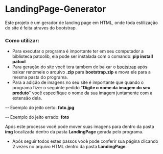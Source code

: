 # LandingPage-Generator
Este projeto é um gerador de landing page em HTML, onde toda estilização do site é feita atraves do bootstrap.

### Como utilizar:
- Para executar o programa é importante ter em seu computador a biblioteca patoolib, ela pode ser instalada com o comando: **pip install patool**
- Para geração do site você tera tambem de baixar o [bootstrap](https://getbootstrap.com/docs/5.1/getting-started/download/ "bootstrap") após baixar renomeie o arquivo **.zip** para **bootstrap.zip** e mova ele para a mesma pasta do programa.
- Para a adição de imagens no seu site é importante que quando o programa fizer o seguinte pedido "**Digite o nome da imagem do seu produto**" você especifique o nome da sua imagem juntamente com a extensão dela.

-- Exemplo do jeito certo: **foto.jpg**

-- Exemplo do jeito errado: **foto**

Após este processo você pode mover suas imagens para dentro da pasta **img** localizada dentro da pasta **LandingPage** gerada pelo programa.
- Após seguir todos estes passos você pode conferir sua página clicando 2 vezes no arquivo HTML dentro da pasta **LandingPage**.
